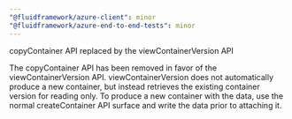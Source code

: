 ```yaml
---
"@fluidframework/azure-client": minor
"@fluidframework/azure-end-to-end-tests": minor
---
```


copyContainer API replaced by the viewContainerVersion API

The copyContainer API has been removed in favor of the viewContainerVersion API. viewContainerVersion does not automatically produce a new container, but instead retrieves the existing container version for reading only. To produce a new container with the data, use the normal createContainer API surface and write the data prior to attaching it.
